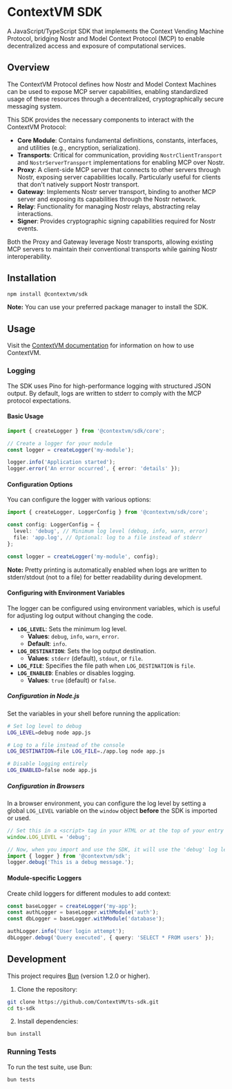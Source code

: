 # ContextVM SDK

A JavaScript/TypeScript SDK that implements the Context Vending Machine Protocol, bridging Nostr and Model Context Protocol (MCP) to enable decentralized access and exposure of computational services.

## Overview

The ContextVM Protocol defines how Nostr and Model Context Machines can be used to expose MCP server capabilities, enabling standardized usage of these resources through a decentralized, cryptographically secure messaging system.

This SDK provides the necessary components to interact with the ContextVM Protocol:

- **Core Module**: Contains fundamental definitions, constants, interfaces, and utilities (e.g., encryption, serialization).
- **Transports**: Critical for communication, providing `NostrClientTransport` and `NostrServerTransport` implementations for enabling MCP over Nostr.
- **Proxy**: A client-side MCP server that connects to other servers through Nostr, exposing server capabilities locally. Particularly useful for clients that don't natively support Nostr transport.
- **Gateway**: Implements Nostr server transport, binding to another MCP server and exposing its capabilities through the Nostr network.
- **Relay**: Functionality for managing Nostr relays, abstracting relay interactions.
- **Signer**: Provides cryptographic signing capabilities required for Nostr events.

Both the Proxy and Gateway leverage Nostr transports, allowing existing MCP servers to maintain their conventional transports while gaining Nostr interoperability.

## Installation

```bash
npm install @contextvm/sdk
```

**Note:** You can use your preferred package manager to install the SDK.

## Usage

Visit the [ContextVM documentation](https://contextvm.org) for information on how to use ContextVM.

### Logging

The SDK uses Pino for high-performance logging with structured JSON output. By default, logs are written to stderr to comply with the MCP protocol expectations.

#### Basic Usage

```typescript
import { createLogger } from '@contextvm/sdk/core';

// Create a logger for your module
const logger = createLogger('my-module');

logger.info('Application started');
logger.error('An error occurred', { error: 'details' });
```

#### Configuration Options

You can configure the logger with various options:

```typescript
import { createLogger, LoggerConfig } from '@contextvm/sdk/core';

const config: LoggerConfig = {
  level: 'debug', // Minimum log level (debug, info, warn, error)
  file: 'app.log', // Optional: log to a file instead of stderr
};

const logger = createLogger('my-module', config);
```

**Note:** Pretty printing is automatically enabled when logs are written to stderr/stdout (not to a file) for better readability during development.

#### Configuring with Environment Variables

The logger can be configured using environment variables, which is useful for adjusting log output without changing the code.

- **`LOG_LEVEL`**: Sets the minimum log level.
  - **Values**: `debug`, `info`, `warn`, `error`.
  - **Default**: `info`.
- **`LOG_DESTINATION`**: Sets the log output destination.
  - **Values**: `stderr` (default), `stdout`, or `file`.
- **`LOG_FILE`**: Specifies the file path when `LOG_DESTINATION` is `file`.
- **`LOG_ENABLED`**: Enables or disables logging.
  - **Values**: `true` (default) or `false`.

##### Configuration in Node.js

Set the variables in your shell before running the application:

```bash
# Set log level to debug
LOG_LEVEL=debug node app.js

# Log to a file instead of the console
LOG_DESTINATION=file LOG_FILE=./app.log node app.js

# Disable logging entirely
LOG_ENABLED=false node app.js
```

##### Configuration in Browsers

In a browser environment, you can configure the log level by setting a global `LOG_LEVEL` variable on the `window` object **before** the SDK is imported or used.

```javascript
// Set this in a <script> tag in your HTML or at the top of your entry point
window.LOG_LEVEL = 'debug';

// Now, when you import and use the SDK, it will use the 'debug' log level.
import { logger } from '@contextvm/sdk';
logger.debug('This is a debug message.');
```

#### Module-specific Loggers

Create child loggers for different modules to add context:

```typescript
const baseLogger = createLogger('my-app');
const authLogger = baseLogger.withModule('auth');
const dbLogger = baseLogger.withModule('database');

authLogger.info('User login attempt');
dbLogger.debug('Query executed', { query: 'SELECT * FROM users' });
```

## Development

This project requires [Bun](https://bun.sh/) (version 1.2.0 or higher).

1. Clone the repository:

```bash
git clone https://github.com/ContextVM/ts-sdk.git
cd ts-sdk
```

2. Install dependencies:

```bash
bun install
```

### Running Tests

To run the test suite, use Bun:

```bash
bun tests
```
